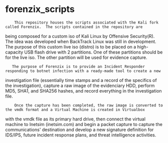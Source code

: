 # forenzix_scripts

        This repository houses the scripts associated with the Kali fork called Forenzix.  The scripts contained in the repository are
being composed for a custom iso of Kali Linux by Offensive Security(R).  The idea was developed when BackTrack Linux was still
in development.  The purpose of this custom live iso (distro) is to be placed on a high-capacity USB flash drive with 2 partitions.
  One of these partitions should be for the live iso.  The other partition will be used for evidence capture.
      
       The purpose of Forenzix is to provide an Incident Responder responding to botnet infection with a ready-made tool to create a new
investigation file (essentially time stamps and a record of the specifics of the investigation), capture a raw image of the
evidenciary HDD, perform MD5, SHA1, and SHA256 hashes, and record everything in the investigation file.

        Once the capture has been completed, the raw image is converted to the vmdk format and a Virtual Machine is created in Virtualbox
with the vmdk file as its primary hard drive, then connect the virtual machine to Inetsim (inetsim.com) and begin a packet capture
to capture the communications' destination and develop a new signature definition for IDS/IPS, future incident response plans,
and threat intelligence activities.
